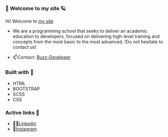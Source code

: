 ### 👋 Welcome to my site 🪐

Hi! Welcome to [my site](https://amadeoisella.github.io/Pagina/)

- We are a programming school that seeks to deliver an academic education to developers, focused on delivering high-level training and concepts from the most basic to the most advanced.
!Do not hesitate to contact us!.

- 📫Contact: [Buzz-Developer](https://amadeoisella.github.io/Pagina/pages/contacto.html)

### Built with 🎨

- HTML
- BOOTSTRAP
- SCSS
- CSS

### Active links 📱

- 👨‍💼[Linkedin](www.linkedin.com/in/amadeo-isella-cacciagiú-27a92721a)
- 👯[Instagram](https://www.instagram.com/coderhouse/?hl=es-la)
